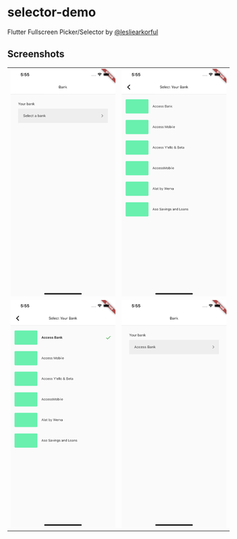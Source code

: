 # selector-demo

Flutter Fullscreen Picker/Selector by [@lesliearkorful](https://twitter.com/lesliearkorful)

## Screenshots
<table>
  <tr>
    <td>
      <img src="https://github.com/lesliearkorful/selector-demo/blob/master/screenshots/default.png?raw=true" />
    </td>
    <td>
      <img src="https://github.com/lesliearkorful/selector-demo/blob/master/screenshots/list.png?raw=true" />
    </td>
  </tr>
  <tr>
    <td>
      <img src="https://github.com/lesliearkorful/selector-demo/blob/master/screenshots/list-selected.png?raw=true" />
    </td>
    <td>
      <img src="https://github.com/lesliearkorful/selector-demo/blob/master/screenshots/default-with-selected.png?raw=true" />
    </td>
  </tr>
</table>